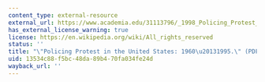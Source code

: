 ```yaml
---
content_type: external-resource
external_url: https://www.academia.edu/31113796/_1998_Policing_Protest_in_the_United_States_1960_1995?auto=download
has_external_license_warning: true
license: https://en.wikipedia.org/wiki/All_rights_reserved
status: ''
title: "\"Policing Protest in the United States: 1960\u20131995.\" (PDF - 1.1MB)"
uid: 13534c88-f5bc-48da-89b4-70fa034fe24d
wayback_url: ''
---
```


